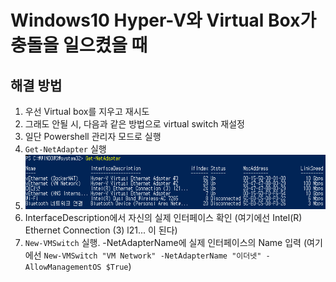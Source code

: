 # Windows10 Hyper-V와 Virtual Box가 충돌을 일으켰을 때
## 해결 방법
1. 우선 Virtual box를 지우고 재시도
2. 그래도 안될 시, 다음과 같은 방법으로 virtual switch 재설정
  1. 일단 Powershell 관리자 모드로 실행
  2. `Get-NetAdapter` 실행
  3. ![](캡처.PNG)
  4. InterfaceDescription에서 자신의 실제 인터페이스 확인 (여기에선 Intel(R) Ethernet Connection (3) l21... 이 된다)
  5. `New-VMSwitch` 실행. -NetAdapterName에 실제 인터페이스의 Name 입력 (여기에선 `New-VMSwitch "VM Network" -NetAdapterName "이더넷" -AllowManagementOS $True`)